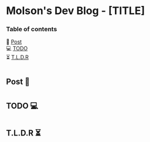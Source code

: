 # Molson's Dev Blog - [TITLE]

### Table of contents
📝 [Post](#post-)\
💻 [TODO](#todo-)\
⏳ [T.L.D.R](#tldr-)

#
## Post 📝

<!-- Put text here -->
#
## TODO 💻

<!-- Put text here -->
#
## T.L.D.R ⏳

<!-- Put text here -->
#